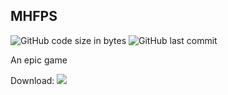 MHFPS
-----------
![GitHub code size in bytes](https://img.shields.io/github/languages/code-size/Zekiah-A/MHFPS) ![GitHub last commit](https://img.shields.io/github/last-commit/Zekiah-A/MHFPS?label=Last%20Update) 

An epic game

Download:
[![](https://s18955.pcdn.co/wp-content/uploads/2018/02/github.png)](https://github.com/Zekiah-A/MHFPS/releases)
